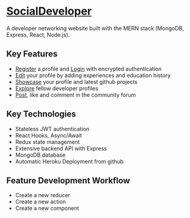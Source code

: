 # [SocialDeveloper](https://hidden-cove-62521.herokuapp.com) 
A developer networking website built with the MERN stack (MongoDB, Express, React, Node.js).

## Key Features
- [Register](https://hidden-cove-62521.herokuapp.com/register) a profile and [Login](https://hidden-cove-62521.herokuapp.com/login) with encrypted authentication
- [Edit](http://hidden-cove-62521.herokuapp.com/dashboard) your profile by adding experiences and education history
- [Showcase](https://hidden-cove-62521.herokuapp.com/profile/5cf2d5021302c8272822ef81) your profile and latest github projects
- [Explore](https://hidden-cove-62521.herokuapp.com/profiles) fellow developer profiles
- [Post](https://hidden-cove-62521.herokuapp.com/posts), like and comment in the community forum

## Key Technologies
- Stateless JWT authentication
- React Hooks, Async/Await
- Redux state management
- Extensive backend API with Express
- MongoDB database
- Automatic Heroku Deployment from github

## Feature Development Workflow
- Create a new reducer
- Create a new action
- Create a new component
